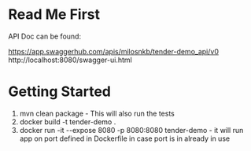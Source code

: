 # Read Me First

API Doc can be found:

https://app.swaggerhub.com/apis/milosnkb/tender-demo_api/v0
http://localhost:8080/swagger-ui.html

# Getting Started

1. mvn clean package - This will also run the tests
2. docker build -t tender-demo .
3. docker run -it --expose 8080 -p 8080:8080 tender-demo - it will run app on port defined in Dockerfile in case port is in already in use




